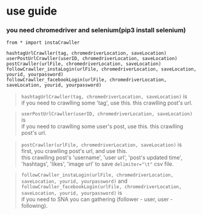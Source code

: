 # use guide

### you need chromedriver and selenium(pip3 install selenium)

```
from * import instaCrawller

hashtagUrlCrawller(tag, chromedriverLocation, saveLocation)
userPostUrlCrawller(userID, chromedriverLocation, saveLocation)
postCrawller(urlFile, chromedriverLocation, saveLocation)
followCrawller_instaLogin(urlFile, chromedriverLocation, saveLocation, yourid, yourpassword)
followCrawller_facebookLogin(urlFile, chromedriverLocation, saveLocation, yourid, yourpassword)
```

> `hashtagUrlCrawller(tag, chromedriverLocation, saveLocation)` is<br>
> if you need to crawlling some 'tag', use this. this crawlling post's url.

> `userPostUrlCrawller(userID, chromedriverLocation, saveLocation)` is<br>
> if you need to crawlling some user's post, use this. this crawlling post's url.

> `postCrawller(urlFile, chromedriverLocation, saveLocation)` is<br>
> first, you crawlling post's url, and use this.<br>
> this crawlling post's 'username', 'user url', 'post's updated time', 'hashtags', 'likes', 'image url' to save `delimiter="\t"` csv file.

> `followCrawller_instaLogin(urlFile, chromedriverLocation, saveLocation, yourid, yourpassword)` and<br>
> `followCrawller_facebookLogin(urlFile, chromedriverLocation, saveLocation, yourid, yourpassword)` is<br>
> if you need to SNA you can gathering (follower - user, user - following).
